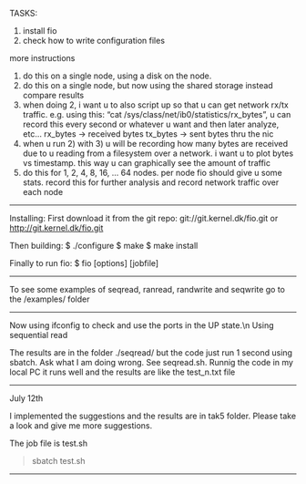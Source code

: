 TASKS:

1)  install fio
2)  check how to write configuration files

more instructions

1)  do this on a single node, using a disk on the node.
2)  do this on a single node, but now using the shared storage instead compare results
3)  when doing 2, i want u to also script up so that u can get network rx/tx traffic. e.g. using this: “cat /sys/class/net/ib0/statistics/rx_bytes”, u can record this every second or whatever u want and then later analyze, etc… rx_bytes -> received bytes tx_bytes -> sent bytes thru the nic
4)  when u run 2) with 3) u will be recording how many bytes are received due to u reading from a filesystem over a network. i want u to plot bytes vs timestamp. this way u can graphically see the amount of traffic
5)  do this for 1, 2, 4, 8, 16, … 64 nodes. per node fio should give u some stats. record this for further analysis and record network traffic over each node

-------------------------------------------------------------------

Installing:
First download it from the git repo:
git://git.kernel.dk/fio.git or http://git.kernel.dk/fio.git

Then building:
 $ ./configure
 $ make
 $ make install 

Finally to run fio:
 $ fio [options] [jobfile]
 
--------------------------------------------------------

To see some examples of seqread, ranread, randwrite and seqwrite 
go to the /examples/ folder

--------------------------------------------------------

Now using ifconfig  to check and use the ports in the UP state.\n
Using sequential read

The results are in the folder ./seqread/ but the code just run 1 second  using sbatch.
Ask what I am doing wrong. See seqread.sh.
Runnig the code in my local PC it runs well and the results are like the test_n.txt file


----------------------------------
July 12th

I implemented the suggestions and the results are in tak5 folder. 
Please take a look and give me more suggestions.

The job file is test.sh

> sbatch test.sh

-----------------------------------------------



